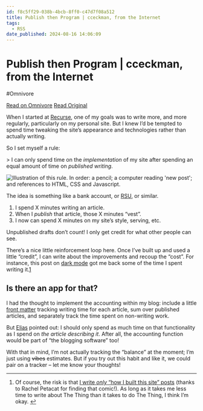 ```yaml
---
id: f8c5ff29-038b-4bcb-8ff0-c47d7f08a512
title: Publish then Program | cceckman, from the Internet
tags:
  - RSS
date_published: 2024-08-16 14:06:09
---
```


# Publish then Program | cceckman, from the Internet
#Omnivore

[Read on Omnivore](https://omnivore.app/me/publish-then-program-cceckman-from-the-internet-1915cce2cd3)
[Read Original](https://cceckman.com/writing/publish-then-program/)



When I started at [Recurse](https:&#x2F;&#x2F;www.recurse.com&#x2F;scout&#x2F;click?t&#x3D;8238c6d9149cbd0865752e535795d509), one of my goals was to write more, and more regularly, particularly on my personal site. But I knew I’d be tempted to spend time tweaking the site’s appearance and technologies rather than actually writing.

So I set myself a rule:

&gt; I can only spend time on the _implementation_ of my site after spending an equal amount of time on _published writing_.

![Illustration of this rule. In order: a pencil; a computer reading &#39;new post&#39;; and references to HTML, CSS and Javascript.](https:&#x2F;&#x2F;proxy-prod.omnivore-image-cache.app&#x2F;0x0,sn2bBR9dd5K2cdgDW1c65bXnLjEOcE_3XeXRqiGoEfzk&#x2F;https:&#x2F;&#x2F;cceckman.com&#x2F;writing&#x2F;publish-then-program&#x2F;illustration.svg) 

The idea is something like a bank account, or [RSU](https:&#x2F;&#x2F;www.investopedia.com&#x2F;terms&#x2F;r&#x2F;restricted-stock-unit.asp), or similar.

1. I spend X minutes writing an article.
2. When I _publish_ that article, those X minutes “vest”.
3. I now can spend X minutes on my site’s style, serving, etc.

Unpublished drafts don’t count! I only get credit for what other people can see.

There’s a nice little reinforcement loop here. Once I’ve built up and used a little “credit”, I can write about the improvements and recoup the “cost”. For instance, this post on [dark mode](https:&#x2F;&#x2F;cceckman.com&#x2F;writing&#x2F;dark-mode&#x2F;) got me back some of the time I spent writing it.[1](#fn:1)

## Is there an app for that?

I had the thought to implement the accounting within my blog: include a little [front matter](https:&#x2F;&#x2F;gohugo.io&#x2F;content-management&#x2F;front-matter&#x2F;) tracking writing time for each article, sum over published articles, and separately track the time spent on non-writing work.

But [Elias](https:&#x2F;&#x2F;mulias.github.io&#x2F;) pointed out: I should only spend as much time on that functionality as I spend on _the article describing it_. After all, the accounting function would be part of “the blogging software” too!

With that in mind, I’m not actually tracking the “balance” at the moment; I’m just using ~~vibes~~ estimates. But if you try out this habit and like it, we could pair on a tracker – let me know your thoughts!

---

1. Of course, the risk is that [I write _only_ “how I built this site” posts](https:&#x2F;&#x2F;rakhim.org&#x2F;honestly-undefined&#x2F;19&#x2F;) (thanks to Rachel Petacat for finding that comic!). As long as it takes me less time to write about The Thing than it takes to do The Thing, I think I’m okay. [↩︎](#fnref:1)